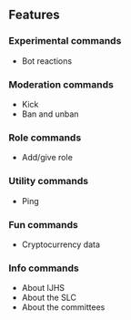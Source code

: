 ## Features

### Experimental commands
- Bot reactions

### Moderation commands
- Kick
- Ban and unban

### Role commands
- Add/give role

### Utility commands
- Ping

### Fun commands
- Cryptocurrency data

### Info commands
- About IJHS
- About the SLC
- About the committees
